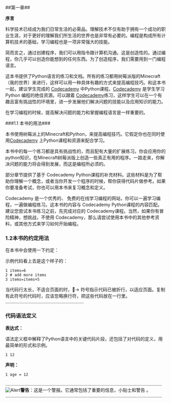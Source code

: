 ##第一章##

**序言**

科学技术已经成为我们日常生活的必需品。理解技术不仅有助于拥有一个成功的职业生涯，对于更好的理解我们所生活的世界也是非常有必要的。编程是构成所有计算机技术的基础，学习编程也是一项非常强大的技能。

简而言之，通过创建程序，我们可以用指令跟计算机沟通。这是创造性的。通过编程，你几乎可以创造你能想到的任何东西。为了创造程序，我们需要用到一门编程语言。

这本书提供了Python语言的练习和文档。所有的练习都用树莓派版的Minecraft（我的世界）来进行，这样可以用一种具体有趣的方式来提高编程技巧。和这本书一起，建议学生完成的 [Codecademy](https://www.codecademy.com/) 中Python课程。[Codecademy](https://www.codecademy.com/) 是学生学习Python 编程的绝佳资源。可以跟着 [Codecademy](https://www.codecademy.com/)练习，这样学生可以在一个有趣且富有挑战性的环境里，进一步发展他们解决问题的技能以及应用知识的能力。

在学习编程的时候，提高解决问题的能力和掌握编程语言是一样重要的。

###1.1 本书的用法###

本书使用树莓派上的Minecraft和Python，来提高编程技巧。它假定你也在同时使用[Codecademy](https://www.codecademy.com/) 上Python课程和资源来配合学习。

本书中的每一个练习都是具有挑战性的，而且配有大量的扩展练习。你会应用你的python知识，在Minecraft树莓派版上创造一些真正有用的程序。一路走来，你解决问题的能力将会得到发展，而这是编程所必须的。

部分章节提供了基于 Codecademy Python课程的补充材料。这些材料是为了帮助你理解一个概念，或者当你开发一个程序的时候，帮你获得代码片做参考。如果你要准备考试，你也可以用本书来复习概念和定义。

Codecademy 是一个优秀的、 免费的在线学习编程的网站，你可以一遍学习编程，一遍做编程练习。这本书的内容与 Codecademy Python课程的内容匹配。建议您尝试本书练习之前，先完成对应的 Codecademy课程。当然，如果你有冒险精神，想挑战，不使用 Codecademy，那么请尝试使用本书中的其他参考资料，或其他方式来学习如何开始编程。

### 1.2本书的约定用法

在本书中会使用一下约定：

示例代码看上去是这个样子的：

	1 items=6
	2 # add more items
	3 items=items+5

当代码行太长，不适合页面的时，􏰀→ 符号指示代码已被折行，以适应页面。复制有此符号的代码时，应该忽略换行符，把这些代码放在一行里。
.............................................................

### 代码语法定义

**表达式：**

语法定义框中解释了Python语言中的关键代码片段，还包括了对代码的定义，用最简单的形式和示例。

	1 12

**声明：**

	1 age = 12	

..........................................................................................................................
![Alert](https://raw.githubusercontent.com/xiaojike/minecraft-pi-book-zh/master/section1/alert.png)**警告**：这是一个警报。它通常包括了重要的信息，小贴士和警告 。
..........................................................................................................................
	
